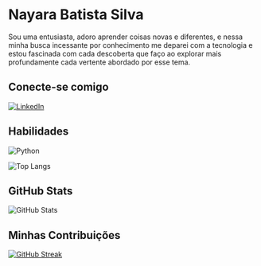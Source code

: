 # Nayara Batista Silva
Sou uma entusiasta, adoro aprender coisas novas e diferentes, e nessa minha busca incessante por conhecimento me deparei com a tecnologia e estou fascinada com cada descoberta que faço ao explorar mais profundamente cada vertente abordado por esse tema.

## Conecte-se comigo
[![LinkedIn](https://img.shields.io/badge/LinkedIn-FF5666?style=for-the-badge&logo=linkedin&logoColor=F7EBE8)](https://www.linkedin.com/in/nayara-batista/)

## Habilidades
![Python](https://img.shields.io/badge/python-FF5666?style=for-the-badge&logo=python&logoColor=F7EBE8)

![Top Langs](https://github-readme-stats-git-masterrstaa-rickstaa.vercel.app/api/top-langs/?username=NayaraBatistaSilva&layout=compact&bg_color=F7EBE8&border_color=F06543&title_color=FF5666&text_color=002642)


## GitHub Stats
![GitHub Stats](https://github-readme-stats.vercel.app/api?username=NayaraBatistaSilva&theme=transparent&bg_color=F7EBE8&border_color=F06543&show_icons=true&icon_color=FF5666&title_color=E94D5F&text_color=002642)

## Minhas Contribuições
[![GitHub Streak](https://streak-stats.demolab.com/?user=NayaraBatistaSilva&theme=blood&background=F7EBE8&border=F06543&dates=002642)](https://git.io/streak-stats)
